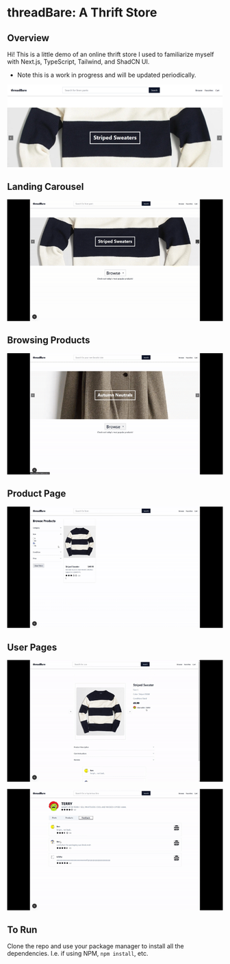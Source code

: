 # threadBare: A Thrift Store

## Overview

Hi! This is a little demo of an online thrift store I used to familiarize myself with Next.js, TypeScript, Tailwind, and ShadCN UI. 
* Note this is a work in progress and will be updated periodically. 

![Landing Page](https://github.com/i-najar/thrift-site/blob/main/threadbaresc.png)

## Landing Carousel

![Landing Page Carousel](https://github.com/i-najar/thrift-site/blob/main/threadbare-landing.gif)

## Browsing Products

![Browsing Page](https://github.com/i-najar/thrift-site/blob/main/threadbare-browsing.gif)

## Product Page

![Product Page](https://github.com/i-najar/thrift-site/blob/main/threadbare-product-page.gif)

## User Pages

![User Page 1](https://github.com/i-najar/thrift-site/blob/main/threadbare-user-page.gif)

![User Page 2](https://github.com/i-najar/thrift-site/blob/main/threadbare-user-page-2.gif)

## To Run

Clone the repo and use your package manager to install all the dependencies. I.e. if using NPM, `npm install`, etc.
